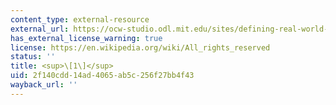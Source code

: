 ```yaml
---
content_type: external-resource
external_url: https://ocw-studio.odl.mit.edu/sites/defining-real-world-problems-with-the-dis-method-describe-inquire-state/type/page/new/?size=0#_ftnref1
has_external_license_warning: true
license: https://en.wikipedia.org/wiki/All_rights_reserved
status: ''
title: <sup>\[1\]</sup>
uid: 2f140cdd-14ad-4065-ab5c-256f27bb4f43
wayback_url: ''
---
```

